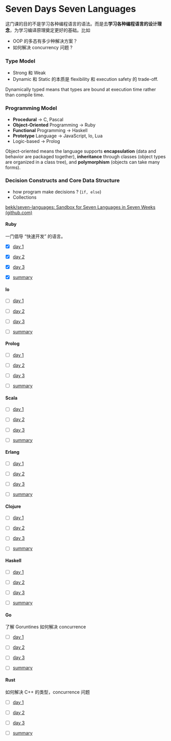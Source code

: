 # Seven Days Seven Languages

这门课的目的不是学习各种编程语言的语法。而是去**学习各种编程语言的设计理念**，为学习编译原理奠定更好的基础。比如 

- OOP 的多态有多少种解决方案？
- 如何解决 concurrency 问题 ? 

### Type Model  
- Strong 和 Weak 
- Dynamic 和 Static 的本质是 flexibility 和 execution safety 的 trade-off. 

Dynamically typed means that types are bound at execution time rather than compile time.


### Programming Model 
- **Procedural** -> C, Pascal 
- **Object-Oriented** Programming -> Ruby 
- **Functional** Programming -> Haskell 
- **Prototype** Language -> JavaScript, Io, Lua 
- Logic-based -> Prolog 

Object-oriented means the language supports **encapsulation** (data and behavior are packaged together), **inheritance** through classes (object types are organized in a class tree), and **polymorphism** (objects can take many forms). 


### Decision Constructs and Core Data Structure 
- how program make decisions ? (`if, else`)
- Collections

[bekk/seven-languages: Sandbox for Seven Languages in Seven Weeks (github.com)](https://github.com/bekk/seven-languages)

#### Ruby 

一门倡导 “快速开发” 的语言。

- [x] [day 1](./ruby-day1.md) 

- [x] [day 2](./ruby-day2.md) 

- [x] [day 3](./ruby-day3.md) 

- [x] [summary](./ruby-summary.md) 

#### Io

- [ ] [day 1](./io-day1.md)

- [ ] [day 2](./io-day2.md)

- [ ] [day 3](./io-day3.md) 

- [ ] [summary](./io-summary.md) 

#### Prolog 

- [ ] [day 1](./prolog-day1.md) 

- [ ] [day 2](./prolog-day2.md) 

- [ ] [day 3](./prolog-day3.md) 

- [ ] [summary](./prolog-summary.md) 

#### Scala 

- [ ] [day 1](./scala-day1.md) 

- [ ] [day 2](./scala-day2.md) 

- [ ] [day 3](./scala-day3.md) 

- [ ] [summary](./scala-summary.md) 

#### Erlang 

- [ ] [day 1](./erlang-day1.md) 

- [ ] [day 2](./erlang-day2.md) 

- [ ] [day 3](./erlang-day3.md) 

- [ ] [summary](./erlang-summary.md) 

#### Clojure

- [ ] [day 1](./clojure-day1.md) 

- [ ] [day 2](./clojure-day2.md) 

- [ ] [day 3](./clojure-day3.md) 

- [ ] [summary](./clojure-summary.md) 

#### Haskell 

- [ ] [day 1](./haskll-day1.md) 

- [ ] [day 2](./haskll-day2.md) 

- [ ] [day 3](./haskll-day3.md) 

- [ ] [summary](./haskll-summary.md) 

#### Go

了解 Goruntines 如何解决 concurrence 

- [ ] [day 1](./go-day1.md) 

- [ ] [day 2](./go-day2.md) 

- [ ] [day 3](./go-day3.md) 

- [ ] [summary](./go-summary.md) 

#### Rust 

如何解决 C++ 的类型，concurrence 问题

- [ ] [day 1](./haskll-day1.md) 

- [ ] [day 2](./haskll-day2.md) 

- [ ] [day 3](./haskll-day3.md) 

- [ ] [summary](./haskll-summary.md) 







